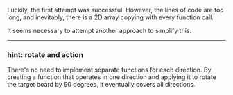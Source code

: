 Luckily, the first attempt was successful. However, the lines of code are too long, and inevitably, there is a 2D array copying with every function call.

It seems necessary to attempt another approach to simplify this.

---

### hint: rotate and action

There's no need to implement separate functions for each direction. By creating a function that operates in one direction and applying it to rotate the target board by 90 degrees, it eventually covers all directions.
